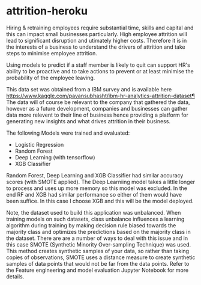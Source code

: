 # attrition-heroku

Hiring & retraining employees require substantial time, skills and capital and this can impact small businesses particularly. High employee attrition will lead to significant disruption and utimately higher costs. Therefore it is in the interests of a business to understand the drivers of attrition and take steps to minimise employee attrition.

Using models to predict if a staff member is likely to quit can support HR's ability to be proactive and to take actions to prevent or at least minimise the probability of the employee leaving.

This data set was obtained from a IBM survey and is available here https://www.kaggle.com/pavansubhasht/ibm-hr-analytics-attrition-dataset¶
The data will of course be relevant to the company that gathered the data, however as a future development, companies and businesses can gather data more relevent to their line of business hence providing a platform for generating new insights and what drives attrition in their business.

The following Models were trained and evaluated:
- Logistic Regression
- Random Forest
- Deep Learning (with tensorflow)
- XGB Classifier

Random Forest, Deep Learning and XGB Classifier had similar accuracy scores (with SMOTE applied). The Deep Learniing model takes a little longer to process and uses up more memory so this model was excluded. In the end RF and XGB had similar performance so either of them would have been suffice. In this case I choose XGB and this will be the model deployed.

Note, the dataset used to build this application was unbalanced. When training models on such datasets, class unbalance influences a learning algorithm during training by making decision rule biased towards the majority class and optimizes the predictions based on the majority class in the dataset. There are are a number of ways to deal with this issue and in this case SMOTE (Synthetic Minority Over-sampling Technique) was used. This method creates synthetic samples of your data, so rather than taking copies of observations, SMOTE uses a distance measure to create synthetic samples of data points that would not be far from the data points. Refer to the Feature engineering and model evaluation Jupyter Notebook for more details.
